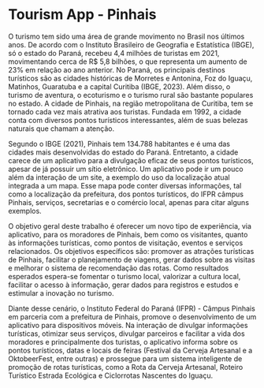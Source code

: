 # Tourism App - Pinhais

O turismo tem sido uma área de grande movimento no Brasil nos últimos anos. De acordo com o Instituto Brasileiro de Geografia e Estatística (IBGE), só o estado do Paraná, recebeu 4,4 milhões de turistas em 2021, movimentando cerca de R$ 5,8 bilhões, o que representa um aumento de 23% em relação ao ano anterior. No Paraná, os principais destinos turísticos são as cidades históricas de Morretes e Antonina, Foz do Iguaçu, Matinhos, Guaratuba e a capital Curitiba (IBGE, 2023). Além disso, o turismo de aventura, o ecoturismo e o turismo rural são bastante populares no estado. A cidade de Pinhais, na região metropolitana de Curitiba, tem se tornado cada vez mais atrativa aos turistas. Fundada em 1992, a cidade conta com diversos pontos turísticos interessantes, além de suas belezas naturais que chamam a atenção. 

Segundo o IBGE (2021), Pinhais tem 134.788 habitantes e é uma das cidades mais desenvolvidas do estado do Paraná. Entretanto, a cidade carece de um aplicativo para a divulgação eficaz de seus pontos turísticos, apesar de já possuir um sítio eletrônico. Um aplicativo pode ir um pouco além da interação de um site, a exemplo do uso da localização atual integrada a um mapa. Esse mapa pode conter diversas informações, tal como a localização da prefeitura, dos pontos turísticos, do IFPR câmpus Pinhais, serviços, secretarias e o comércio local, apenas para citar alguns exemplos. 

O objetivo geral deste trabalho é oferecer um novo tipo de experiência, via aplicativo, para os moradores de Pinhais, bem como os visitantes, quanto às informações turísticas, como pontos de visitação, eventos e serviços relacionados. Os objetivos específicos são: promover as atrações turísticas de Pinhais, facilitar o planejamento de viagens, gerar dados sobre as visitas e melhorar o sistema de recomendação das rotas. Como resultados esperados espera-se fomentar o turismo local, valorizar a cultura local, facilitar o acesso à informação, gerar dados para registros e estudos e estimular a inovação no turismo. 

Diante desse cenário, o Instituto Federal do Paraná (IFPR) - Câmpus Pinhais em parceria com a prefeitura de Pinhais, promove o desenvolvimento de um aplicativo para dispositivos móveis. Na interação de divulgar informações turísticas, otimizar seus serviços, divulgar parceiros e facilitar a vida dos moradores e principalmente dos turistas, o aplicativo informa sobre os pontos turísticos, datas e locais de feiras (Festival da Cerveja Artesanal e a OktobeerFest, entre outras) e prossegue para um sistema inteligente de promoção de rotas turísticas, como a Rota da Cerveja Artesanal, Roteiro Turístico Estrada Ecológica e Ciclorrotas Nascentes do Iguaçu.


